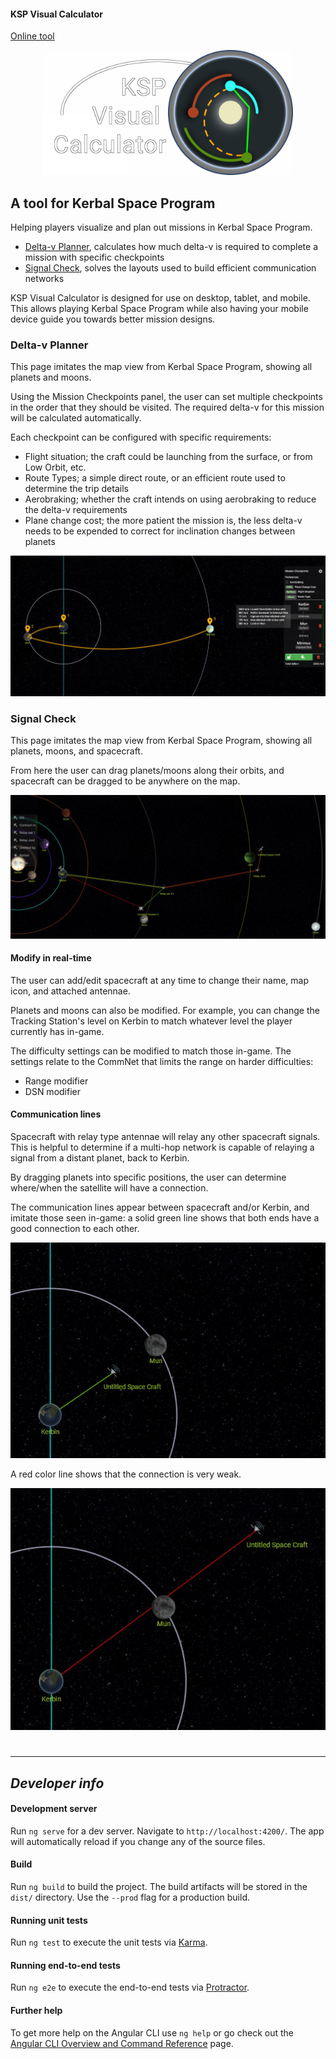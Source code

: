#### KSP Visual Calculator

[Online tool](https://ksp-visual-calculator.blaarkies.com)

<a href="https://ksp-visual-calculator.blaarkies.com">
  <p align="center">
      <img src="./storage/logo-git-repo.png?raw=true"
           alt="The logo of KSP Visual Calculator"
           height="200" />
  </p>
</a>

## A tool for Kerbal Space Program

Helping players visualize and plan out missions in Kerbal Space Program.
- [Delta-v Planner](#Delta-v-Planner), calculates how much delta-v is required to complete a mission with specific checkpoints
- [Signal Check](#Signal-Check), solves the layouts used to build efficient communication networks

KSP Visual Calculator is designed for use on desktop, tablet, and mobile. This allows playing Kerbal Space Program while also having your 
mobile device guide you towards better mission designs.

### Delta-v Planner

This page imitates the map view from Kerbal Space Program, showing all planets and moons.

Using the Mission Checkpoints panel, the user can set multiple checkpoints in the order that they should be visited. The required 
delta-v for this mission will be calculated automatically.

Each checkpoint can be configured with specific requirements:
- Flight situation; the craft could be launching from the surface, or from Low Orbit, etc. 
- Route Types; a simple direct route, or an efficient route used to determine the trip details
- Aerobraking; whether the craft intends on using aerobraking to reduce the delta-v requirements
- Plane change cost; the more patient the mission is, the less delta-v needs to be expended to correct for inclination changes between planets

![A footsteps on the moons mission](./storage/map-dv-preview.jpg?raw=true "A footsteps on the moons mission")


### Signal Check

This page imitates the map view from Kerbal Space Program, showing all planets, moons, and spacecraft.

From here the user can drag planets/moons along their orbits, and spacecraft can be dragged to be anywhere on the map.

![A relay network](./storage/map-signal-preview.jpg?raw=true "A relay network")

#### Modify in real-time

The user can add/edit spacecraft at any time to change their name, map icon, and attached antennae.

Planets and moons can also be modified. For example, you can change the Tracking Station's level on Kerbin to match
whatever level the player currently has in-game.

The difficulty settings can be modified to match those in-game. The settings relate to the CommNet that limits the range on harder difficulties:
- Range modifier 
- DSN modifier

#### Communication lines

Spacecraft with relay type antennae will relay any other spacecraft signals. This is helpful to determine if a multi-hop
network is capable of relaying a signal from a distant planet, back to Kerbin.

By dragging planets into specific positions, the user can determine where/when the satellite will have a connection.

The communication lines appear between spacecraft and/or Kerbin, and imitate those seen in-game: a solid green line
shows that both ends have a good connection to each other.

![Good signal](./storage/green-line.jpg?raw=true "Good signal")

A red color line shows that the connection is very weak.

![Bad signal](./storage/red-line.jpg?raw=true "Bad signal")

#

___

## *Developer info*

#### Development server

Run `ng serve` for a dev server. Navigate to `http://localhost:4200/`. The app will automatically reload if you change
any of the source files.

#### Build

Run `ng build` to build the project. The build artifacts will be stored in the `dist/` directory. Use the `--prod` flag
for a production build.

#### Running unit tests

Run `ng test` to execute the unit tests via [Karma](https://karma-runner.github.io).

#### Running end-to-end tests

Run `ng e2e` to execute the end-to-end tests via [Protractor](http://www.protractortest.org/).

#### Further help

To get more help on the Angular CLI use `ng help` or go check out
the [Angular CLI Overview and Command Reference](https://angular.io/cli) page.
